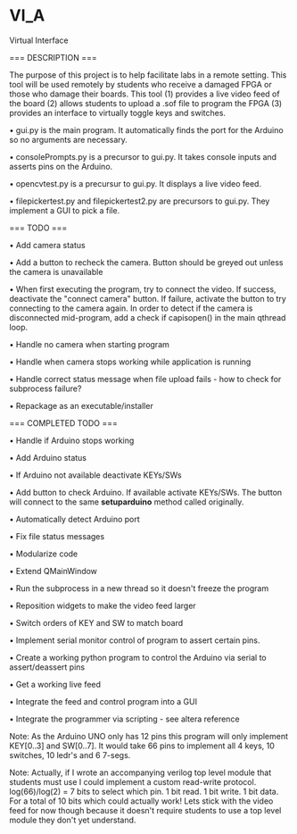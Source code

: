 ﻿# VI_A
Virtual Interface

=== DESCRIPTION ===

The purpose of this project is to help facilitate labs in a remote setting. This tool will be used remotely by students who receive a damaged FPGA or those who damage their boards. This tool (1) provides a live video feed of the board (2) allows students to upload a .sof file to program the FPGA (3) provides an interface to virtually toggle keys and switches.

• gui.py is the main program. It automatically finds the port for the Arduino so no arguments are necessary.

• consolePrompts.py is a precursor to gui.py. It takes console inputs and asserts pins on the Arduino.

• opencvtest.py is a precursur to gui.py. It displays a live video feed.

• filepickertest.py and filepickertest2.py are precursors to gui.py. They implement a GUI to pick a file.

=== TODO ===

• Add camera status

• Add a button to recheck the camera. Button should be greyed out unless the camera is unavailable

• When first executing the program, try to connect the video. If success, deactivate the "connect camera" button. If failure, activate the button to try connecting to the camera again. In order to detect if the camera is disconnected mid-program, add a check if capisopen() in the main qthread loop.

• Handle no camera when starting program

• Handle when camera stops working while application is running

• Handle correct status message when file upload fails - how to check for subprocess failure?

• Repackage as an executable/installer

=== COMPLETED TODO ===

• Handle if Arduino stops working

• Add Arduino status

• If Arduino not available deactivate KEYs/SWs

• Add button to check Arduino. If available activate KEYs/SWs. The button will connect to the same __setuparduino__ method called originally.

• Automatically detect Arduino port

• Fix file status messages

• Modularize code

• Extend QMainWindow

• Run the subprocess in a new thread so it doesn't freeze the program

• Reposition widgets to make the video feed larger

• Switch orders of KEY and SW to match board

• Implement serial monitor control of program to assert certain pins.

• Create a working python program to control the Arduino via serial to assert/deassert pins

• Get a working live feed

• Integrate the feed and control program into a GUI

• Integrate the programmer via scripting - see altera reference

Note: As the Arduino UNO only has 12 pins this program will only implement KEY[0..3] and SW[0..7]. It would take 66 pins to implement all 4 keys, 10 switches, 10 ledr's and 6 7-segs.

Note: Actually, if I wrote an accompanying verilog top level module that students must use I could implement a custom read-write protocol. log(66)/log(2) = 7 bits to select which pin. 1 bit read. 1 bit write. 1 bit data. For a total of 10 bits which could actually work! Lets stick with the video feed for now though because it doesn't require students to use a top level module they don't yet understand.